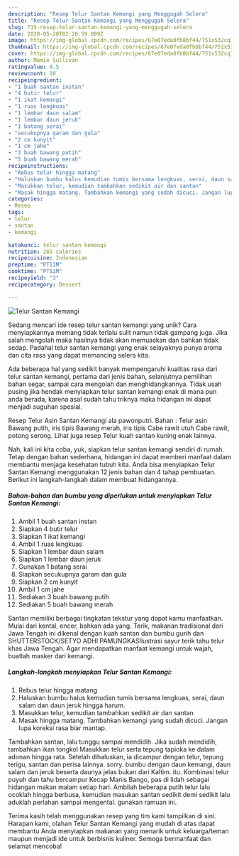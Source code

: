 ```yaml
---
description: "Resep Telur Santan Kemangi yang Menggugah Selera"
title: "Resep Telur Santan Kemangi yang Menggugah Selera"
slug: 715-resep-telur-santan-kemangi-yang-menggugah-selera
date: 2020-05-20T02:20:59.009Z
image: https://img-global.cpcdn.com/recipes/67e07eda0fb8bf44/751x532cq70/telur-santan-kemangi-foto-resep-utama.jpg
thumbnail: https://img-global.cpcdn.com/recipes/67e07eda0fb8bf44/751x532cq70/telur-santan-kemangi-foto-resep-utama.jpg
cover: https://img-global.cpcdn.com/recipes/67e07eda0fb8bf44/751x532cq70/telur-santan-kemangi-foto-resep-utama.jpg
author: Mamie Sullivan
ratingvalue: 4.5
reviewcount: 10
recipeingredient:
- "1 buah santan instan"
- "4 butir telur"
- "1 ikat kemangi"
- "1 ruas lengkuas"
- "1 lembar daun salam"
- "1 lembar daun jeruk"
- "1 batang serai"
- "secukupnya garam dan gula"
- "2 cm kunyit"
- "1 cm jahe"
- "3 buah bawang putih"
- "5 buah bawang merah"
recipeinstructions:
- "Rebus telur hingga matang"
- "Haluskan bumbu halus kemudian tumis bersama lengkuas, serai, daun salam dan daun jeruk hingga harum."
- "Masukkan telur, kemudian tambahkan sedikit air dan santan"
- "Masak hingga matang. Tambahkan kemangi yang sudah dicuci. Jangan lupa koreksi rasa biar mantap."
categories:
- Resep
tags:
- telur
- santan
- kemangi

katakunci: telur santan kemangi 
nutrition: 265 calories
recipecuisine: Indonesian
preptime: "PT11M"
cooktime: "PT52M"
recipeyield: "3"
recipecategory: Dessert

---
```



![Telur Santan Kemangi](https://img-global.cpcdn.com/recipes/67e07eda0fb8bf44/751x532cq70/telur-santan-kemangi-foto-resep-utama.jpg)

Sedang mencari ide resep telur santan kemangi yang unik? Cara menyiapkannya memang tidak terlalu sulit namun tidak gampang juga. Jika salah mengolah maka hasilnya tidak akan memuaskan dan bahkan tidak sedap. Padahal telur santan kemangi yang enak selayaknya punya aroma dan cita rasa yang dapat memancing selera kita.

Ada beberapa hal yang sedikit banyak mempengaruhi kualitas rasa dari telur santan kemangi, pertama dari jenis bahan, selanjutnya pemilihan bahan segar, sampai cara mengolah dan menghidangkannya. Tidak usah pusing jika hendak menyiapkan telur santan kemangi enak di mana pun anda berada, karena asal sudah tahu triknya maka hidangan ini dapat menjadi suguhan spesial.

Resep Telur Asin Santan Kemangi ala pawonputri. Bahan : Telur asin Bawang putih, iris tipis Bawang merah, iris tipis Cabe rawit utuh Cabe rawit, potong serong. Lihat juga resep Telur kuah santan kuning enak lainnya.


Nah, kali ini kita coba, yuk, siapkan telur santan kemangi sendiri di rumah. Tetap dengan bahan sederhana, hidangan ini dapat memberi manfaat dalam membantu menjaga kesehatan tubuh kita. Anda bisa menyiapkan Telur Santan Kemangi menggunakan 12 jenis bahan dan 4 tahap pembuatan. Berikut ini langkah-langkah dalam membuat hidangannya.

<!--inarticleads1-->

##### Bahan-bahan dan bumbu yang diperlukan untuk menyiapkan Telur Santan Kemangi:

1. Ambil 1 buah santan instan
1. Siapkan 4 butir telur
1. Siapkan 1 ikat kemangi
1. Ambil 1 ruas lengkuas
1. Siapkan 1 lembar daun salam
1. Siapkan 1 lembar daun jeruk
1. Gunakan 1 batang serai
1. Siapkan secukupnya garam dan gula
1. Siapkan 2 cm kunyit
1. Ambil 1 cm jahe
1. Sediakan 3 buah bawang putih
1. Sediakan 5 buah bawang merah


Santan memiliki berbagai tingkatan tekstur yang dapat kamu manfaatkan. Mulai dari kental, encer, bahkan ada yang. Terik, makanan tradisional dari Jawa Tengah ini dikenal dengan kuah santan dan bumbu gurih dan SHUTTERSTOCK/SETYO ADHI PAMUNGKASIlustrasi sayur terik tahu telur khas Jawa Tengah. Agar mendapatkan manfaat kemangi untuk wajah, buatlah masker dari kemangi. 

<!--inarticleads2-->

##### Langkah-langkah menyiapkan Telur Santan Kemangi:

1. Rebus telur hingga matang
1. Haluskan bumbu halus kemudian tumis bersama lengkuas, serai, daun salam dan daun jeruk hingga harum.
1. Masukkan telur, kemudian tambahkan sedikit air dan santan
1. Masak hingga matang. Tambahkan kemangi yang sudah dicuci. Jangan lupa koreksi rasa biar mantap.


Tambahkan santan, lalu tunggu sampai mendidih. Jika sudah mendidih, tambahkan ikan tongkol Masukkan telur serta tepung tapioka ke dalam adonan hingga rata. Setelah dihaluskan, ia dicampur dengan telur, tepung terigu, santan dan perisa lainnya. sorry. bumbu dengan daun kemangi, daun salam dan jeruk beserta daunya jelas bukan dari Kaltim. itu. Kombinasi telur puyuh dan tahu bercampur Kecap Manis Bango, pas di lidah sebagai hidangan makan malam setiap hari. Ambilah beberapa putih telur lalu ocoklah hingga berbusa, kemudian masukan santan sedikit demi sedikit lalu aduklah perlahan sampai mengental. gunakan ramuan ini. 

Terima kasih telah menggunakan resep yang tim kami tampilkan di sini. Harapan kami, olahan Telur Santan Kemangi yang mudah di atas dapat membantu Anda menyiapkan makanan yang menarik untuk keluarga/teman maupun menjadi ide untuk berbisnis kuliner. Semoga bermanfaat dan selamat mencoba!
